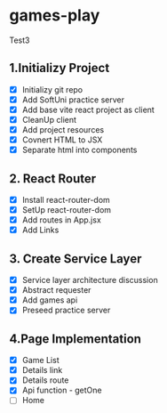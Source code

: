 # games-play
Test3
## 1.Initializy Project
- [x] Initializy git repo
- [x] Add SoftUni practice server
- [x] Add base vite react project as client
- [x] CleanUp client
- [x] Add project resources
- [x] Covnert HTML to JSX
- [x] Separate html into components
## 2. React Router
- [x] Install react-router-dom
- [x] SetUp react-router-dom
- [x] Add routes in App.jsx
- [x] Add Links
## 3. Create Service Layer
- [x] Service layer architecture discussion
- [x] Abstract requester
- [x] Add games api
- [x] Preseed practice server
## 4.Page Implementation
- [x] Game List
- [x] Details link
- [x] Details route
- [x] Api function - getOne
- [ ] Home
